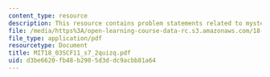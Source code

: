 ```yaml
---
content_type: resource
description: This resource contains problem statements related to mystery of sinusoid.
file: /media/https%3A/open-learning-course-data-rc.s3.amazonaws.com/18-03sc-differential-equations-fall-2011/d3be6620fb48b2905d3ddc9acbb81a64_MIT18_03SCF11_s7_2quizq.pdf
file_type: application/pdf
resourcetype: Document
title: MIT18_03SCF11_s7_2quizq.pdf
uid: d3be6620-fb48-b290-5d3d-dc9acbb81a64
---
```

